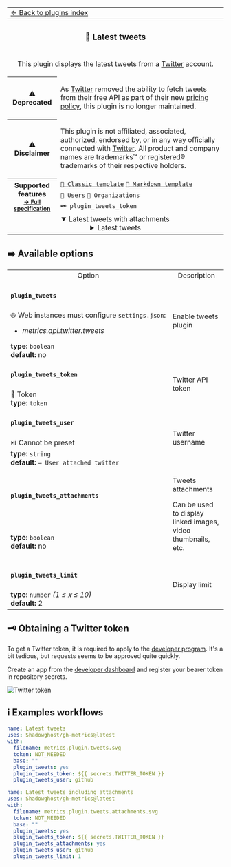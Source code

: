 <!--header-->
<table>
  <tr><td colspan="2"><a href="/README.md#-plugins">← Back to plugins index</a></td></tr>
  <tr><th colspan="2"><h3>🐤 Latest tweets</h3></th></tr>
  <tr><td colspan="2" align="center"><p>This plugin displays the latest tweets from a <a href="https://twitter.com">Twitter</a> account.</p>
</td></tr>
  <tr><th>⚠️ Deprecated</th><td><p>As <a href="https://twitter.com">Twitter</a> removed the ability to fetch tweets from their free API as part of their new <a href="https://developer.twitter.com/en/docs/twitter-api/getting-started/about-twitter-api">pricing policy</a>, this plugin is no longer maintained.</p>
</td></tr>
  <tr><th>⚠️ Disclaimer</th><td><p>This plugin is not affiliated, associated, authorized, endorsed by, or in any way officially connected with <a href="https://twitter.com">Twitter</a>.
All product and company names are trademarks™ or registered® trademarks of their respective holders.</p>
</td></tr>
  <tr>
    <th rowspan="3">Supported features<br><sub><a href="metadata.yml">→ Full specification</a></sub></th>
    <td><a href="/source/templates/classic/README.md"><code>📗 Classic template</code></a> <a href="/source/templates/markdown/README.md"><code>📒 Markdown template</code></a></td>
  </tr>
  <tr>
    <td><code>👤 Users</code> <code>👥 Organizations</code></td>
  </tr>
  <tr>
    <td><code>🗝️ plugin_tweets_token</code></td>
  </tr>
  <tr>
    <td colspan="2" align="center">
      <details open><summary>Latest tweets with attachments</summary><img src="https://github.com/Shadowghost/gh-metrics/blob/examples/metrics.plugin.tweets.attachments.svg" alt=""></img></details>
      <details><summary>Latest tweets</summary><img src="https://github.com/Shadowghost/gh-metrics/blob/examples/metrics.plugin.tweets.svg" alt=""></img></details>
      <img width="900" height="1" alt="">
    </td>
  </tr>
</table>
<!--/header-->

## ➡️ Available options

<!--options-->
<table>
  <tr>
    <td align="center" nowrap="nowrap">Option</i></td><td align="center" nowrap="nowrap">Description</td>
  </tr>
  <tr>
    <td nowrap="nowrap"><h4><code>plugin_tweets</code></h4></td>
    <td rowspan="2"><p>Enable tweets plugin</p>
<img width="900" height="1" alt=""></td>
  </tr>
  <tr>
    <td nowrap="nowrap">🌐 Web instances must configure <code>settings.json</code>:
<ul>
<li><i>metrics.api.twitter.tweets</i></li>
</ul>
<b>type:</b> <code>boolean</code>
<br>
<b>default:</b> no<br></td>
  </tr>
  <tr>
    <td nowrap="nowrap"><h4><code>plugin_tweets_token</code></h4></td>
    <td rowspan="2"><p>Twitter API token</p>
<img width="900" height="1" alt=""></td>
  </tr>
  <tr>
    <td nowrap="nowrap">🔐 Token<br>
<b>type:</b> <code>token</code>
<br></td>
  </tr>
  <tr>
    <td nowrap="nowrap"><h4><code>plugin_tweets_user</code></h4></td>
    <td rowspan="2"><p>Twitter username</p>
<img width="900" height="1" alt=""></td>
  </tr>
  <tr>
    <td nowrap="nowrap">⏯️ Cannot be preset<br>
<b>type:</b> <code>string</code>
<br>
<b>default:</b> <code>→ User attached twitter</code><br></td>
  </tr>
  <tr>
    <td nowrap="nowrap"><h4><code>plugin_tweets_attachments</code></h4></td>
    <td rowspan="2"><p>Tweets attachments</p>
<p>Can be used to display linked images, video thumbnails, etc.</p>
<img width="900" height="1" alt=""></td>
  </tr>
  <tr>
    <td nowrap="nowrap"><b>type:</b> <code>boolean</code>
<br>
<b>default:</b> no<br></td>
  </tr>
  <tr>
    <td nowrap="nowrap"><h4><code>plugin_tweets_limit</code></h4></td>
    <td rowspan="2"><p>Display limit</p>
<img width="900" height="1" alt=""></td>
  </tr>
  <tr>
    <td nowrap="nowrap"><b>type:</b> <code>number</code>
<i>(1 ≤
𝑥
≤ 10)</i>
<br>
<b>default:</b> 2<br></td>
  </tr>
</table>
<!--/options-->

## 🗝️ Obtaining a Twitter token

To get a Twitter token, it is required to apply to the [developer program](https://apps.twitter.com).
It's a bit tedious, but requests seems to be approved quite quickly.

Create an app from the [developer dashboard](https://developer.twitter.com/en/portal/dashboard) and register your bearer token in repository secrets.

![Twitter token](/.github/readme/imgs/plugin_tweets_secrets.png)

## ℹ️ Examples workflows

<!--examples-->
```yaml
name: Latest tweets
uses: Shadowghost/gh-metrics@latest
with:
  filename: metrics.plugin.tweets.svg
  token: NOT_NEEDED
  base: ""
  plugin_tweets: yes
  plugin_tweets_token: ${{ secrets.TWITTER_TOKEN }}
  plugin_tweets_user: github

```
```yaml
name: Latest tweets including attachments
uses: Shadowghost/gh-metrics@latest
with:
  filename: metrics.plugin.tweets.attachments.svg
  token: NOT_NEEDED
  base: ""
  plugin_tweets: yes
  plugin_tweets_token: ${{ secrets.TWITTER_TOKEN }}
  plugin_tweets_attachments: yes
  plugin_tweets_user: github
  plugin_tweets_limit: 1

```
<!--/examples-->
